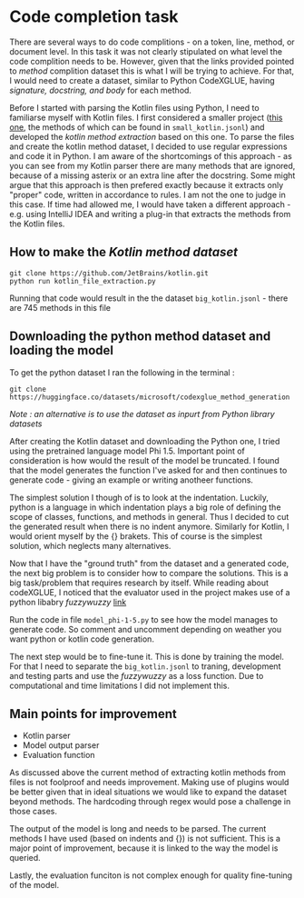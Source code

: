 # Code completion task

There are several ways to do code complitions - on a token, line, method, or document level. 
In this task it was not clearly stipulated on what level the code complition needs to be. 
However, given that the links provided pointed to *method* complition dataset this is what I will be trying to achieve. 
For that, I would need to create a dataset, similar to Python CodeXGLUE, having _signature, docstring, and body_ for each method. 

Before I started with parsing the Kotlin files using Python, I need to familiarse myself with Kotlin files. 
I first considered a smaller project ([this one](https://github.com/TheAlgorithms/Kotlin), the methods of which can be found in ```small_kotlin.jsonl```) and developed the _kotlin method extraction_ based on this one. 
To parse the files and create the kotlin method dataset, I decided to use regular expressions and code it in Python. I am aware of the shortcomings of this approach - as you can see from my Kotlin parser there are many methods that are ignored, because of a missing asterix or an extra line after the docstring. Some might argue that this approach is then prefered exactly because it extracts only "proper" code, written in accordance to rules. I am not the one to judge in this case. If time had allowed me, I would have taken a different approach - e.g. using IntelliJ IDEA and writing a plug-in that extracts the methods from the Kotlin files. 

## How to make the _Kotlin method dataset_
```
git clone https://github.com/JetBrains/kotlin.git
python run kotlin_file_extraction.py
```
Running that code would result in the the dataset ```big_kotlin.jsonl``` - there are 745 methods in this file

## Downloading the python method dataset and loading the model
To get the python dataset I ran the following in the terminal : 
```
git clone https://huggingface.co/datasets/microsoft/codexglue_method_generation
```
_Note : an alternative is to use the dataset as inpurt from Python library datasets_

After creating the Kotlin dataset and downloading the Python one, I tried using the pretrained language model Phi 1.5. Important point of consideration is how would the result of the model be truncated. I found that the model generates the function I've asked for and then continues to generate code - giving an example or writing anotheer functions. 

The simplest solution I though of is to look at the indentation. Luckily, python is a language in which indentation plays a big role of defining the scope of classes, functions, and methods in general. Thus I decided to cut the generated result when there is no indent anymore. Similarly for Kotlin, I would orient myself by the {} brakets. This of course is the simplest solution, which neglects many alternatives.

Now that I have the "ground truth" from the dataset and a generated code, the next big problem is to consider how to compare the solutions. This is a big task/problem that requires research by itself. While reading about codeXGLUE, I noticed that the evaluator used in the project makes use of a python libabry _fuzzywuzzy_ [link](https://github.com/microsoft/CodeXGLUE/tree/main/Code-Code/Method-Generation#evaluator)

Run the code in file ```model_phi-1-5.py``` to see how the model manages to generate code. So comment and uncomment depending on weather you want python or kotlin code generation. 

The next step would be to fine-tune it. This is done by training the model. For that I need to separate the ```big_kotlin.jsonl``` to traning, development and testing parts and use the _fuzzywuzzy_ as a loss function. Due to computational and time limitations I did not implement this.

## Main points for improvement
- Kotlin parser
- Model output parser
- Evaluation function

As discussed above the current method of extracting kotlin methods from files is not foolproof and needs improvement. Making use of plugins would be better given that in ideal situations we would like to expand the dataset beyond methods. The hardcoding through regex would pose a challenge in those cases. 

The output of the model is long and needs to be parsed. The current methods I have used (based on indents and {}) is not sufficient. This is a major point of improvement, because it is linked to the way the model is queried. 

Lastly, the evaluation funciton is not complex enough for quality fine-tuning of the model. 
